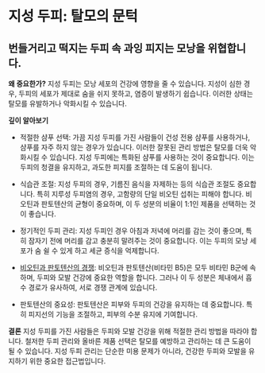 ﻿

# 지성 두피: 탈모의 문턱

## 번들거리고 떡지는 두피 속 과잉 피지는 모낭을 위협합니다.

**왜 중요한가?** 
지성 두피는 모낭 세포의 건강에 영향을 줄 수 있습니다. 지성이 심한 경우, 두피의 세포가 제대로 숨을 쉬지 못하고, 염증이 발생하기 쉽습니다. 이러한 상태는 탈모를 유발하거나 악화시킬 수 있습니다. 

**깊이 알아보기** 

- 적절한 샴푸 선택: 가끔 지성 두피를 가진 사람들이 건성 전용 샴푸를 사용하거나, 샴푸를 자주 하지 않는 경우가 있습니다. 이러한 잘못된 관리 방법은 탈모를 더욱 악화시킬 수 있습니다. 지성 두피에는 특화된 샴푸를 사용하는 것이 중요합니다. 이는 두피의 청결을 유지하고, 과도한 피지를 조절하는 데 도움이 됩니다. 

- 식습관 조절: 지성 두피의 경우, 기름진 음식을 자제하는 등의 식습관 조절도 중요합니다. 특히 지루성 두피염의 경우, 고함량의 단일 비오틴 섭취는 피해야 합니다. 비오틴과 판토텐산의 균형이 중요하며, 이 두 성분의 비율이 1:1인 제품을 선택하는 것이 좋습니다. 

- 정기적인 두피 관리: 지성 두피인 경우 아침과 저녁에 머리를 감는 것이 좋으며, 특히 잠자기 전에 머리를 감고 충분히 말려주는 것이 중요합니다. 이는 두피의 모낭 세포가 숨 쉴 수 있게 하고 세균 증식을 억제합니다. 

- [비오틴과 판토텐산의 경쟁](https://frontier-three.vercel.app/kr/m04/m0407/m040708): 비오틴과 판토텐산(비타민 B5)은 모두 비타민 B군에 속하며, 두피와 모발 건강에 중요한 역할을 합니다. 그러나 이 두 성분은 체내에서 흡수 경로가 유사하여, 서로 경쟁 관계에 있습니다. 

- 판토텐산의 중요성: 판토텐산은 피부와 두피의 건강을 유지하는 데 중요합니다. 특히 피지선의 기능을 조절하고, 피부의 수분 유지에 기여합니다. 

**결론** 
지성 두피를 가진 사람들은 두피와 모발 건강을 위해 적절한 관리 방법을 따라야 합니다. 철저한 두피 관리와 올바른 제품 선택은 탈모를 예방하고 관리하는 데 큰 도움이 될 수 있습니다. 지성 두피 관리는 단순한 미용 문제가 아니라, 건강한 두피와 모발을 유지하기 위한 중요한 접근법입니다.
